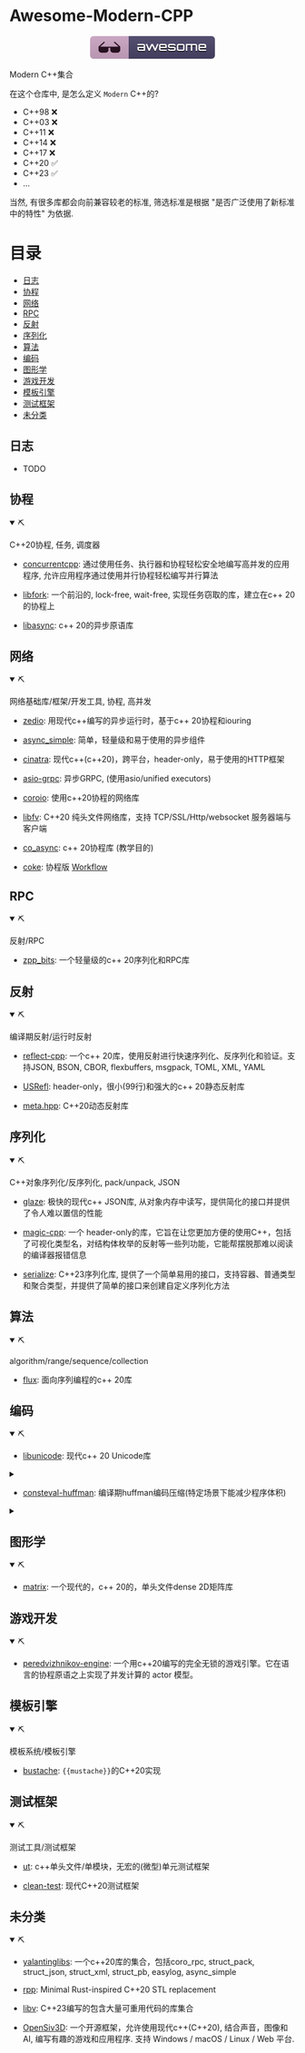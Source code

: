# Awesome-Modern-CPP

<p align="center"><img src="https://github.com/uchenily/awesome-modern-cpp/blob/main/resources/badge.svg"></p>

Modern C++集合

在这个仓库中, 是怎么定义 `Modern` C++的?

- C++98 ❌
- C++03 ❌
- C++11 ❌
- C++14 ❌
- C++17 ❌
- C++20 ✅
- C++23 ✅
- ...

当然, 有很多库都会向前兼容较老的标准, 筛选标准是根据 "是否广泛使用了新标准中的特性" 为依据.

# 目录

- [日志](#日志)
- [协程](#协程)
- [网络](#网络)
- [RPC](#RPC)
- [反射](#反射)
- [序列化](#序列化)
- [算法](#算法)
- [编码](#编码)
- [图形学](#图形学)
- [游戏开发](#游戏开发)
- [模板引擎](#模板引擎)
- [测试框架](#测试框架)
- [未分类](#未分类)

## 日志

- TODO

## 协程

<details open>
<summary>⛏</summary>

C++20协程, 任务, 调度器

- [concurrentcpp](https://github.com/David-Haim/concurrencpp): 通过使用任务、执行器和协程轻松安全地编写高并发的应用程序, 允许应用程序通过使用并行协程轻松编写并行算法

- [libfork](https://github.com/ConorWilliams/libfork): 一个前沿的, lock-free, wait-free, 实现任务窃取的库，建立在c++ 20的协程上

- [libasync](https://github.com/managarm/libasync): c++ 20的异步原语库
</details>

## 网络

<details open>
<summary>⛏</summary>

网络基础库/框架/开发工具, 协程, 高并发

- [zedio](https://github.com/8sileus/zedio): 用现代c++编写的异步运行时，基于c++ 20协程和iouring

- [async_simple](https://github.com/alibaba/async_simple): 简单，轻量级和易于使用的异步组件

- [cinatra](https://github.com/qicosmos/cinatra): 现代c++(c++20)，跨平台，header-only，易于使用的HTTP框架

- [asio-grpc](https://github.com/Tradias/asio-grpc): 异步GRPC, (使用asio/unified executors)

- [coroio](https://github.com/resetius/coroio): 使用c++20协程的网络库

- [libfv](https://github.com/fawdlstty/libfv): C++20 纯头文件网络库，支持 TCP/SSL/Http/websocket 服务器端与客户端

- [co_async](https://github.com/archibate/co_async): c++ 20协程库 (教学目的)

- [coke](https://github.com/kedixa/coke): 协程版 [Workflow](https://github.com/sogou/workflow)
</details>

## RPC

<details open>
<summary>⛏</summary>

反射/RPC

- [zpp_bits](https://github.com/eyalz800/zpp_bits): 一个轻量级的c++ 20序列化和RPC库
</details>

## 反射

<details open>
<summary>⛏</summary>

编译期反射/运行时反射

- [reflect-cpp](https://github.com/getml/reflect-cpp): 一个c++ 20库，使用反射进行快速序列化、反序列化和验证。支持JSON, BSON, CBOR, flexbuffers, msgpack, TOML, XML, YAML

- [USRefl](https://github.com/Ubpa/USRefl): header-only，很小(99行)和强大的c++ 20静态反射库

- [meta.hpp](https://github.com/BlackMATov/meta.hpp): C++20动态反射库
</details>

## 序列化

<details open>
<summary>⛏</summary>

C++对象序列化/反序列化, pack/unpack, JSON

- [glaze](https://github.com/stephenberry/glaze): 极快的现代c++ JSON库, 从对象内存中读写，提供简化的接口并提供了令人难以置信的性能

- [magic-cpp](https://github.com/16bit-ykiko/magic-cpp): 一个 header-only的库，它旨在让您更加方便的使用C++，包括了可视化类型名，对结构体枚举的反射等一些列功能，它能帮摆脱那难以阅读的编译器报错信息

- [serialize](https://github.com/RedSkittleFox/serialize): C++23序列化库, 提供了一个简单易用的接口，支持容器、普通类型和聚合类型，并提供了简单的接口来创建自定义序列化方法

</details>

## 算法

<details open>
<summary>⛏</summary>

algorithm/range/sequence/collection

- [flux](https://github.com/tcbrindle/flux): 面向序列编程的c++ 20库
</details>

## 编码

<details open>
<summary>⛏</summary>

- [libunicode](https://github.com/contour-terminal/libunicode): 现代c++ 20 Unicode库

<details closed><summary></summary>

```cpp
    auto a8 = std::string{"Hello, World!"};
    auto a32 = unicode::from_utf8(a8);
    assert(a32 == U"Hello, World!");

    // auto b8 = string { (char const*) u8"你好, 世界" };
    auto b8 = std::string{"你好, 世界"};
    std::cout << "b8 len: " << b8.size() << '\n';
    auto b32 = unicode::from_utf8(b8);
    assert(b32 == U"你好, 世界");
    std::cout << "b32 len: " << b32.size() << '\n';

    auto u32str = std::u32string{U"你好😃"};
    auto str = unicode::to_utf8(u32str);
    assert(str == "你好😃");
```

```text
b8 len: 14
b32 len: 6
```

</details>

- [consteval-huffman](https://github.com/tcsullivan/consteval-huffman): 编译期huffman编码压缩(特定场景下能减少程序体积)

<details closed><summary></summary>

```cpp
    auto data
        = "1 2 3 4 5 6 7 8 9 10 11 12 13 14 15 16 17 18 19 20 21 22 23 24 25 26 27 28 29 30 31 32 33 34 35 36 37 38 39 40 41 42 43 44 45 46 47 48 49 50 51 52 53 54 55 56 57 58 59 60 61 62 63 64 65 66 67 68 69 70 71 72 73 74 75 76 77 78 79 80 81 82 83 84 85 86 87 88 89 90 91 92 93 94 95 96 97 98 99 100"_huffman;

    std::cout << "压缩前大小(字节): " << data.uncompressed_size() << '\n';
    std::cout << "压缩后大小(字节): " << data.compressed_size() << '\n';
    std::cout << "节省空间: " << data.bytes_saved() << '\n';

    std::cout << "解码后的数据: \n";
    for (char c : data) {
        std::cout << c;
    }
```

```text
压缩前大小(字节): 292
压缩后大小(字节): 187
节省空间: 105
解码后的数据:
1 2 3 4 5 6 7 8 9 10 11 12 13 14 15 16 17 18 19 20 21 22 23 24 25 26 27 28 29 30 31 32 33 34 35 36 37 38 39 40 41 42 43 44 45 46 47 48 49 50 51 52 53 54 55 56 57 58 59 60 61 62 63 64 65 66 67 68 69 70 71 72 73 74 75 76 77 78 79 80 81 82 83 84 85 86 87 88 89 90 91 92 93 94 95 96 97 98 99 100
```

</details>

</details>

## 图形学

<details open>
<summary>⛏</summary>

- [matrix](https://github.com/fengwang/matrix): 一个现代的，c++ 20的，单头文件dense 2D矩阵库
</details>

## 游戏开发

<details open>
<summary>⛏</summary>

- [peredvizhnikov-engine](https://github.com/eduard-permyakov/peredvizhnikov-engine): 一个用c++20编写的完全无锁的游戏引擎。它在语言的协程原语之上实现了并发计算的 actor 模型。

</details>

## 模板引擎

<details open>
<summary>⛏</summary>

模板系统/模板引擎

- [bustache](https://github.com/jamboree/bustache): `{{mustache}}`的C++20实现
</details>

## 测试框架

<details open>
<summary>⛏</summary>

测试工具/测试框架

- [ut](https://github.com/boost-ext/ut): c++单头文件/单模块，无宏的(微型)单元测试框架

- [clean-test](https://github.com/clean-test/clean-test): 现代C++20测试框架
</details>

## 未分类

<details open>
<summary>⛏</summary>

- [yalantinglibs](https://github.com/alibaba/yalantinglibs): 一个c++20库的集合，包括coro_rpc, struct_pack, struct_json, struct_xml, struct_pb, easylog, async_simple

- [rpp](https://github.com/TheNumbat/rpp): Minimal Rust-inspired C++20 STL replacement

- [libv](https://github.com/cpplibv/libv): C++23编写的包含大量可重用代码的库集合

- [OpenSiv3D](https://github.com/Siv3D/OpenSiv3D): 一个开源框架，允许使用现代c++(C++20), 结合声音，图像和AI, 编写有趣的游戏和应用程序. 支持 Windows / macOS / Linux / Web 平台.

</details>
